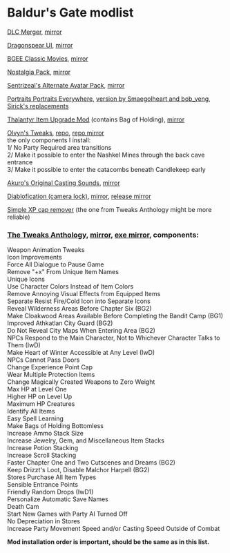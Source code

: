 # Baldur's Gate modlist

[DLC Merger](https://www.nexusmods.com/baldursgate/mods/28), [mirror](https://drive.google.com/file/d/19GjQjCvqV6DQav2Lj-lHAMpwVI__di__/view?usp=sharing)  

[Dragonspear UI](https://www.nexusmods.com/baldursgate/mods/27), [mirror](https://drive.google.com/file/d/1P8Gy4SRFxhL-PybfBj-4WdScZdAXnqv5/view?usp=sharing)  

[BGEE Classic Movies](https://www.nexusmods.com/baldursgate/mods/24), [mirror](https://drive.google.com/file/d/17n3VVXFmnSxUd7beYWain4Bpw6sNMDQE/view?usp=sharing)   

[Nostalgia Pack](https://www.nexusmods.com/baldursgate/mods/26), [mirror](https://drive.google.com/file/d/1o3viOf_VgCOIvcXRSUZaMJGkkA0ZnTJA/view?usp=sharing)    

[Sentrizeal's Alternate Avatar Pack](https://www.nexusmods.com/baldursgate/mods/30), [mirror](https://drive.google.com/file/d/19zO0cWw44Q9hszuY4Ts_FU20VmeVapLL/view?usp=sharing)  

[Portraits Portraits Everywhere](https://www.nexusmods.com/baldursgate/mods/31), [version by Smaegolheart and bob_veng](https://drive.google.com/file/d/11d6Cbv4QVc1B7eGX7y_V0qLKfYHUIyR2/view?usp=sharing), [Sirick's replacements](https://drive.google.com/file/d/12d88-RVfPH9wO4aE4zx-XF09W97fWq1b/view?usp=sharing)  

[Thalantyr Item Upgrade Mod](https://www.nexusmods.com/baldursgate/mods/34) (contains Bag of Holding), [mirror](https://drive.google.com/file/d/11NEaQ-JJ1zTXbZYOxLtWtHE98tpy2yi8/view?usp=sharing)  

[Olvyn's Tweaks](https://www.nexusmods.com/baldursgate/mods/33), [repo](https://github.com/OlvynChuru/Olvyn-Tweaks), [repo mirror](https://github.com/the-overdriven/BG-IwD-Olvyn-Tweaks)  
the only components I install:  
1/ No Party Required area transitions  
2/ Make it possible to enter the Nashkel Mines through the back cave entrance  
3/ Make it possible to enter the catacombs beneath Candlekeep early  

[Akuro's Original Casting Sounds](https://www.nexusmods.com/baldursgate/mods/29), [mirror](https://drive.google.com/file/d/1IVEnYo4vcukGHO2X42vT1mf4LmaAu7Zk/view?usp=sharing)  

[Diablofication (camera lock)](https://github.com/m-architek/Diablofication), [mirror](https://github.com/the-overdriven/BG-Diablofication), [release mirror](https://drive.google.com/file/d/1zz9YV8nnbo2U8KdanGpzVM8OAUjm_2Hs/view?usp=sharing)  

[Simple XP cap remover](https://www.nexusmods.com/baldursgate/mods/35) (the one from Tweaks Anthology might be more reliable)  


### [The Tweaks Anthology](https://www.gibberlings3.net/mods/tweaks/tweaks/), [mirror](https://github.com/the-overdriven/BG-IwD-Tweaks-Anthology), [exe mirror](https://drive.google.com/file/d/17ZzEb4NVrFVitSpl97ZvFWCrXKufSYyx/view?usp=sharing), components:   

Weapon Animation Tweaks  
Icon Improvements  
Force All Dialogue to Pause Game  
Remove "+x" From Unique Item Names  
Unique Icons  
Use Character Colors Instead of Item Colors  
Remove Annoying Visual Effects from Equipped Items  
Separate Resist Fire/Cold Icon into Separate Icons  
Reveal Wilderness Areas Before Chapter Six (BG2)  
Make Cloakwood Areas Available Before Completing the Bandit Camp (BG1)  
Improved Athkatlan City Guard (BG2)  
Do Not Reveal City Maps When Entering Area (BG2)  
NPCs Respond to the Main Character, Not to Whichever Character Talks to Them (IwD)  
Make Heart of Winter Accessible at Any Level (IwD)  
NPCs Cannot Pass Doors  
Change Experience Point Cap  
Wear Multiple Protection Items  
Change Magically Created Weapons to Zero Weight  
Max HP at Level One  
Higher HP on Level Up  
Maximum HP Creatures  
Identify All Items  
Easy Spell Learning  
Make Bags of Holding Bottomless  
Increase Ammo Stack Size  
Increase Jewelry, Gem, and Miscellaneous Item Stacks  
Increase Potion Stacking  
Increase Scroll Stacking  
Faster Chapter One and Two Cutscenes and Dreams (BG2)  
Keep Drizzt's Loot, Disable Malchor Harpell (BG2)  
Stores Purchase All Item Types  
Sensible Entrance Points  
Friendly Random Drops (IwD1)  
Personalize Automatic Save Names  
Death Cam  
Start New Games with Party AI Turned Off  
No Depreciation in Stores  
Increase Party Movement Speed and/or Casting Speed Outside of Combat  

**Mod installation order is important, should be the same as in this list.**
